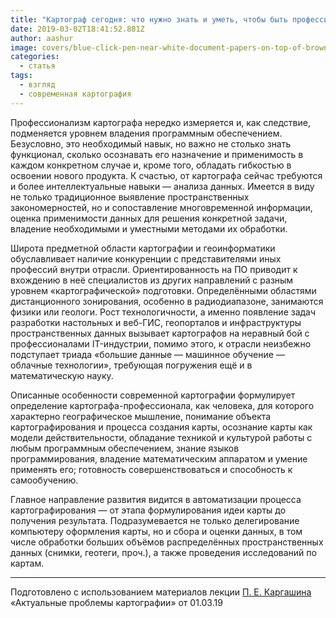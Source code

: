 ```yaml
---
title: "Картограф сегодня: что нужно знать и уметь, чтобы быть профессионалом"
date: 2019-03-02T18:41:52.881Z
author: aashur
image: covers/blue-click-pen-near-white-document-papers-on-top-of-brown-95916.jpg
categories:
  - статья
tags:
  - взгляд
  - современная картография
---
```

Профессионализм картографа нередко измеряется и, как следствие, подменяется уровнем владения программным обеспечением. Безусловно, это необходимый навык, но важно не столько знать функционал, сколько осознавать его назначение и применимость в каждом конкретном случае и, кроме того, обладать гибкостью в освоении нового продукта. К счастью, от картографа сейчас требуются и более интеллектуальные навыки — анализа данных. Имеется в виду не только традиционное выявление пространственных закономерностей, но и сопоставление многовременной информации, оценка применимости данных для решения конкретной задачи, владение необходимыми и уместными методами их обработки.

Широта предметной области картографии и геоинформатики обуславливает наличие конкуренции с представителями иных профессий внутри отрасли. Ориентированность на ПО приводит к вхождению в неё специалистов из других направлений с разным уровнем «картографической» подготовки. Определёнными областями дистанционного зонирования, особенно в радиодиапазоне, занимаются физики или геологи. Рост технологичности, а именно появление задач разработки настольных и веб-ГИС, геопорталов и инфраструктуры пространственных данных вызывает картографов на неравный бой с профессионалами IT-индустрии, помимо этого, к отрасли неизбежно подступает триада «большие данные — машинное обучение — облачные технологии», требующая погружения ещё и в математическую науку.

Описанные особенности современной картографии формулирует определение картографа-профессионала, как человека, для которого характерно географическое мышление, понимание объекта картографирования и процесса создания карты, осознание карты как модели действительности, обладание техникой и культурой работы с любым программным обеспечением, знание языков программирования, владение математическим аппаратом и умение применять его; готовность совершенствоваться и способность к самообучению.

Главное направление развития видится в автоматизации процесса картографирования — от этапа формулирования идеи карты до получения результата. Подразумевается не только делегирование компьютеру оформления карты, но и сбора и оценки данных, в том числе обработки больших объёмов распределённых пространственных данных (снимки, геотеги, проч.), а также проведения исследований по картам.

---
Подготовлено с использованием материалов лекции [П. Е. Каргашина](https://istina.msu.ru/profile/pavelkargashin/) «Актуальные проблемы картографии» от 01.03.19